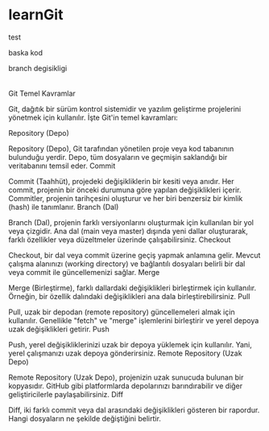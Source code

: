 # learnGit

test

baska kod


branch degisikligi



######
Git Temel Kavramlar

Git, dağıtık bir sürüm kontrol sistemidir ve yazılım geliştirme projelerini yönetmek için kullanılır. İşte Git'in temel kavramları:

Repository (Depo)

Repository (Depo), Git tarafından yönetilen proje veya kod tabanının bulunduğu yerdir. Depo, tüm dosyaların ve geçmişin saklandığı bir veritabanını temsil eder.
Commit

Commit (Taahhüt), projedeki değişikliklerin bir kesiti veya anıdır. Her commit, projenin bir önceki durumuna göre yapılan değişiklikleri içerir. Commitler, projenin tarihçesini oluşturur ve her biri benzersiz bir kimlik (hash) ile tanımlanır.
Branch (Dal)

Branch (Dal), projenin farklı versiyonlarını oluşturmak için kullanılan bir yol veya çizgidir. Ana dal (main veya master) dışında yeni dallar oluşturarak, farklı özellikler veya düzeltmeler üzerinde çalışabilirsiniz.
Checkout

Checkout, bir dal veya commit üzerine geçiş yapmak anlamına gelir. Mevcut çalışma alanınızı (working directory) ve bağlantılı dosyaları belirli bir dal veya commit ile güncellemenizi sağlar.
Merge

Merge (Birleştirme), farklı dallardaki değişiklikleri birleştirmek için kullanılır. Örneğin, bir özellik dalındaki değişiklikleri ana dala birleştirebilirsiniz.
Pull

Pull, uzak bir depodan (remote repository) güncellemeleri almak için kullanılır. Genellikle "fetch" ve "merge" işlemlerini birleştirir ve yerel depoya uzak değişiklikleri getirir.
Push

Push, yerel değişikliklerinizi uzak bir depoya yüklemek için kullanılır. Yani, yerel çalışmanızı uzak depoya gönderirsiniz.
Remote Repository (Uzak Depo)

Remote Repository (Uzak Depo), projenizin uzak sunucuda bulunan bir kopyasıdır. GitHub gibi platformlarda depolarınızı barındırabilir ve diğer geliştiricilerle paylaşabilirsiniz.
Diff

Diff, iki farklı commit veya dal arasındaki değişiklikleri gösteren bir rapordur. Hangi dosyaların ne şekilde değiştiğini belirtir.


